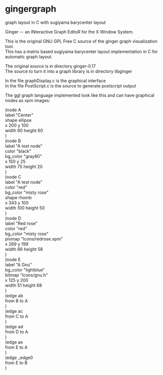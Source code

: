 # gingergraph
graph layout in C with sugiyama barycenter layout

Ginger -- an INteractive Graph EditoR for the X Window System.  

This is the original GNU GPL Free C source of the ginger graph visualization tool.  
This has a matrix based sugiyama barycenter layout implementation in C for automatic graph layout.  

The original source is in directory ginger-0.17  
The source to turn it into a graph library is in directory libginger  

In the file graphDisplay.c is the graphical interface  
In the file PostScript.c is the source to generate postscript output  

The ggl graph language implemented look like this and can have graphical nodes as xpm images:  

(node A  
  label "Center"  
  shape ellipse  
  x 200  y 100  
  width 60  height 60  
)  
(node B  
  label "A test node"  
  color "black"  
  bg_color "gray80"  
  x 150  y 25  
  width 75  height 20  
)  
(node C  
  label "A test node"  
  color "red"  
  bg_color "misty rose"  
  shape rhomb  
  x 343  y 100  
  width 100  height 50  
)  
(node D  
  label "Red rose"  
  color "red"  
  bg_color "misty rose"  
  pixmap "Icons/redrose.xpm"  
  x 269  y 199  
  width 66  height 58  
)  
(node E  
  label "A Gnu"  
  bg_color "lightblue"  
  bitmap "Icons/gnu.h"  
  x 125  y 200  
  width 51  height 68  
)  
(edge ab  
  from B to A  
)  
(edge ac  
  from C to A  
)  
(edge ad  
  from D to A  
)  
(edge ae  
  from E to A  
)  
(edge _edge0  
  from E to B  
)  
  

